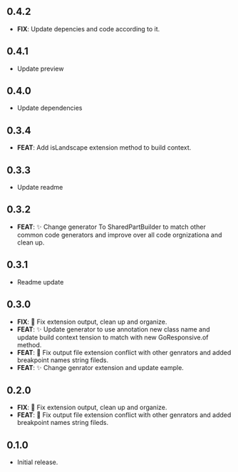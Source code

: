 ## 0.4.2

 - **FIX**: Update depencies and code according to it.

## 0.4.1

 - Update preview

## 0.4.0

 - Update dependencies

## 0.3.4

 - **FEAT**: Add isLandscape extension method to build context.

## 0.3.3

 - Update readme

## 0.3.2

 - **FEAT**: :sparkles: Change generator To SharedPartBuilder to match other common code generators and improve over all code orgnizationa and clean up.

## 0.3.1

 - Readme update

## 0.3.0

 - **FIX**: :bug: Fix extension output, clean up and organize.
 - **FEAT**: :sparkles: Update generator to use annotation new class name and update build context tension to match with new GoResponsive.of method.
 - **FEAT**: :bug: Fix output file extension conflict with other genrators and added breakpoint names string fileds.
 - **FEAT**: :sparkles: Change genrator extension and update eample.

## 0.2.0

 - **FIX**: :bug: Fix extension output, clean up and organize.
 - **FEAT**: :bug: Fix output file extension conflict with other genrators and added breakpoint names string fileds.

## 0.1.0

* Initial release.
